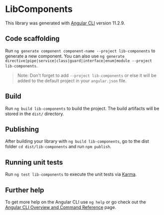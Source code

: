 # LibComponents

This library was generated with [Angular CLI](https://github.com/angular/angular-cli) version 11.2.9.

## Code scaffolding

Run `ng generate component component-name --project lib-components` to generate a new component. You can also use `ng generate directive|pipe|service|class|guard|interface|enum|module --project lib-components`.
> Note: Don't forget to add `--project lib-components` or else it will be added to the default project in your `angular.json` file. 

## Build

Run `ng build lib-components` to build the project. The build artifacts will be stored in the `dist/` directory.

## Publishing

After building your library with `ng build lib-components`, go to the dist folder `cd dist/lib-components` and run `npm publish`.

## Running unit tests

Run `ng test lib-components` to execute the unit tests via [Karma](https://karma-runner.github.io).

## Further help

To get more help on the Angular CLI use `ng help` or go check out the [Angular CLI Overview and Command Reference](https://angular.io/cli) page.

